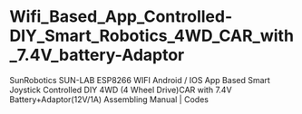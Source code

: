 # Wifi_Based_App_Controlled-DIY_Smart_Robotics_4WD_CAR_with_7.4V_battery-Adaptor
SunRobotics SUN-LAB ESP8266 WIFI Android / IOS App Based Smart Joystick Controlled DIY 4WD (4 Wheel Drive)CAR with 7.4V Battery+Adaptor(12V/1A) Assembling Manual | Codes
